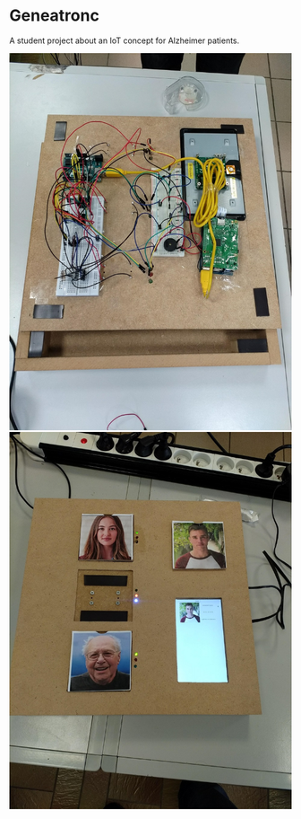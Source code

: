 # Geneatronc
A student project about an IoT concept for Alzheimer patients.


![Back](https://raw.githubusercontent.com/leogout/geneatronc/master/IMG_20190213_103320.jpg)
![Front](https://raw.githubusercontent.com/leogout/geneatronc/master/IMG_20190213_123515.jpg)
